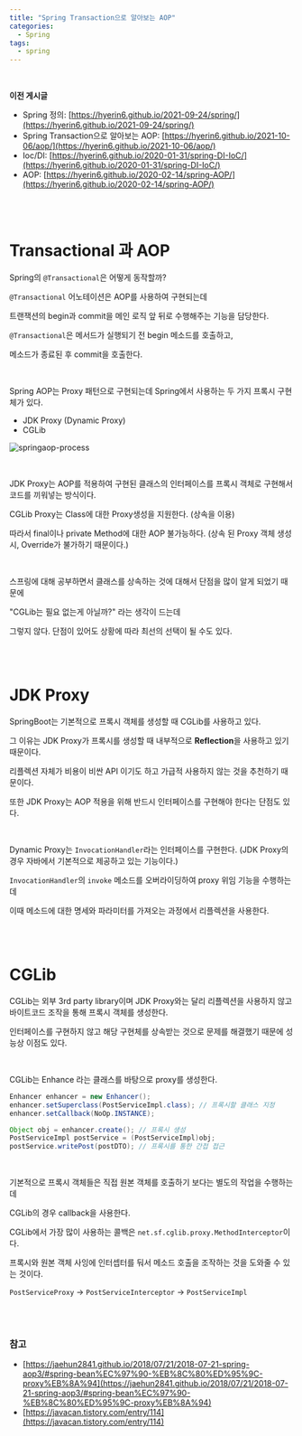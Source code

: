 ```yaml
---
title: "Spring Transaction으로 알아보는 AOP"   
categories:
  - Spring
tags:
  - spring 
--- 
```


<br />

**이전 게시글**

* Spring 정의: [https://hyerin6.github.io/2021-09-24/spring/](https://hyerin6.github.io/2021-09-24/spring/)
* Spring Transaction으로 알아보는 AOP: [https://hyerin6.github.io/2021-10-06/aop/](https://hyerin6.github.io/2021-10-06/aop/)
* Ioc/DI: [https://hyerin6.github.io/2020-01-31/spring-DI-IoC/](https://hyerin6.github.io/2020-01-31/spring-DI-IoC/)
* AOP: [https://hyerin6.github.io/2020-02-14/spring-AOP/](https://hyerin6.github.io/2020-02-14/spring-AOP/)

<br />
<br />

# Transactional 과 AOP

Spring의 `@Transactional`은 어떻게 동작할까?

`@Transactional` 어노테이션은 AOP를 사용하여 구현되는데

트랜잭션의 begin과 commit을 메인 로직 앞 뒤로 수행해주는 기능을 담당한다.

`@Transactional`은 메서드가 실행되기 전 begin 메소드를 호출하고,

메소드가 종료된 후 commit을 호출한다.

<br />

Spring AOP는 Proxy 패턴으로 구현되는데 Spring에서 사용하는 두 가지 프록시 구현체가 있다.

* JDK Proxy (Dynamic Proxy)
* CGLib

![springaop-process](https://user-images.githubusercontent.com/33855307/136228333-728111ff-1cef-4718-8dea-72ff0ab9aa3c.png)

<br />

JDK Proxy는 AOP를 적용하여 구현된 클래스의 인터페이스를 프록시 객체로 구현해서 코드를 끼워넣는 방식이다.

CGLib Proxy는 Class에 대한 Proxy생성을 지원한다. (상속을 이용)

따라서 final이나 private Method에 대한 AOP 불가능하다. (상속 된 Proxy 객체 생성 시, Override가 불가하기 때문이다.)

<br />

스프링에 대해 공부하면서 클래스를 상속하는 것에 대해서 단점을 많이 알게 되었기 때문에

"CGLib는 필요 없는게 아닐까?" 라는 생각이 드는데 

그렇지 않다. 단점이 있어도 상황에 따라 최선의 선택이 될 수도 있다.  

<br />
<br />

# JDK Proxy

SpringBoot는 기본적으로 프록시 객체를 생성할 때 CGLib를 사용하고 있다.

그 이유는 JDK Proxy가 프록시를 생성할 때 내부적으로 **Reflection**을 사용하고 있기 때문이다.

리플렉션 자체가 비용이 비싼 API 이기도 하고 가급적 사용하지 않는 것을 추천하기 때문이다.

또한 JDK Proxy는 AOP 적용을 위해 반드시 인터페이스를 구현해야 한다는 단점도 있다.

<br />

Dynamic Proxy는 `InvocationHandler`라는 인터페이스를 구현한다.
(JDK Proxy의 경우 자바에서 기본적으로 제공하고 있는 기능이다.)

`InvocationHandler`의 `invoke` 메소드를 오버라이딩하여 proxy 위임 기능을 수행하는데

이때 메소드에 대한 명세와 파라미터를 가져오는 과정에서 리플렉션을 사용한다.

<br />
<br />

# CGLib

CGLib는 외부 3rd party library이며 JDK Proxy와는 달리 리플렉션을 사용하지 않고 바이트코드 조작을 통해 프록시 객체를 생성한다.

인터페이스를 구현하지 않고 해당 구현체를 상속받는 것으로 문제를 해결했기 때문에 성능상 이점도 있다.

<br />

CGLib는 Enhance 라는 클래스를 바탕으로 proxy를 생성한다.

```java
Enhancer enhancer = new Enhancer();
enhancer.setSuperclass(PostServiceImpl.class); // 프록시할 클래스 지정
enhancer.setCallback(NoOp.INSTANCE);

Object obj = enhancer.create(); // 프록시 생성 
PostServiceImpl postService = (PostServiceImpl)obj;
postService.writePost(postDTO); // 프록시를 통한 간접 접근 
```

<br />

기본적으로 프록시 객체들은 직접 원본 객체를 호출하기 보다는 별도의 작업을 수행하는데

CGLib의 경우 callback을 사용한다.

CGLib에서 가장 많이 사용하는 콜백은 `net.sf.cglib.proxy.MethodInterceptor`이다.

프록시와 원본 객체 사잉에 인터셉터를 둬서 메소드 호출을 조작하는 것을 도와줄 수 있는 것이다.

`PostServiceProxy` → `PostServiceInterceptor` → `PostServiceImpl`

<br />
<br />

### 참고

* [https://jaehun2841.github.io/2018/07/21/2018-07-21-spring-aop3/#spring-bean%EC%97%90-%EB%8C%80%ED%95%9C-proxy%EB%8A%94](https://jaehun2841.github.io/2018/07/21/2018-07-21-spring-aop3/#spring-bean%EC%97%90-%EB%8C%80%ED%95%9C-proxy%EB%8A%94)
* [https://javacan.tistory.com/entry/114](https://javacan.tistory.com/entry/114)

<br />
